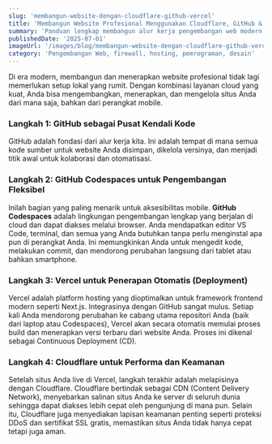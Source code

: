 ```yaml
---
slug: 'membangun-website-dengan-cloudflare-github-vercel'
title: 'Membangun Website Profesional Menggunakan Cloudflare, GitHub & Vercel dengan Codespace'
summary: 'Panduan lengkap membangun alur kerja pengembangan web modern yang cepat, aman, dan dapat diakses dari perangkat mobile menggunakan Cloudflare, GitHub, Vercel, dan Codespace.'
publishedDate: '2025-07-01'
imageUrl: '/images/blog/membangun-website-dengan-cloudflare-github-vercel.png'
category: 'Pengembangan Web, firewall, hosting, pemrograman, desain'
---
```


Di era modern, membangun dan menerapkan website profesional tidak lagi memerlukan setup lokal yang rumit. Dengan kombinasi layanan cloud yang kuat, Anda bisa mengembangkan, menerapkan, dan mengelola situs Anda dari mana saja, bahkan dari perangkat mobile.

### Langkah 1: GitHub sebagai Pusat Kendali Kode

GitHub adalah fondasi dari alur kerja kita. Ini adalah tempat di mana semua kode sumber untuk website Anda disimpan, dikelola versinya, dan menjadi titik awal untuk kolaborasi dan otomatisasi.

### Langkah 2: GitHub Codespaces untuk Pengembangan Fleksibel

Inilah bagian yang paling menarik untuk aksesibilitas mobile. **GitHub Codespaces** adalah lingkungan pengembangan lengkap yang berjalan di cloud dan dapat diakses melalui browser. Anda mendapatkan editor VS Code, terminal, dan semua yang Anda butuhkan tanpa perlu menginstal apa pun di perangkat Anda. Ini memungkinkan Anda untuk mengedit kode, melakukan commit, dan mendorong perubahan langsung dari tablet atau bahkan smartphone.

### Langkah 3: Vercel untuk Penerapan Otomatis (Deployment)

Vercel adalah platform hosting yang dioptimalkan untuk framework frontend modern seperti Next.js. Integrasinya dengan GitHub sangat mulus. Setiap kali Anda mendorong perubahan ke cabang utama repositori Anda (baik dari laptop atau Codespaces), Vercel akan secara otomatis memulai proses build dan menerapkan versi terbaru dari website Anda. Proses ini dikenal sebagai Continuous Deployment (CD).

### Langkah 4: Cloudflare untuk Performa dan Keamanan

Setelah situs Anda live di Vercel, langkah terakhir adalah melapisinya dengan Cloudflare. Cloudflare bertindak sebagai CDN (Content Delivery Network), menyebarkan salinan situs Anda ke server di seluruh dunia sehingga dapat diakses lebih cepat oleh pengunjung di mana pun. Selain itu, Cloudflare juga menyediakan lapisan keamanan penting seperti proteksi DDoS dan sertifikat SSL gratis, memastikan situs Anda tidak hanya cepat tetapi juga aman.
